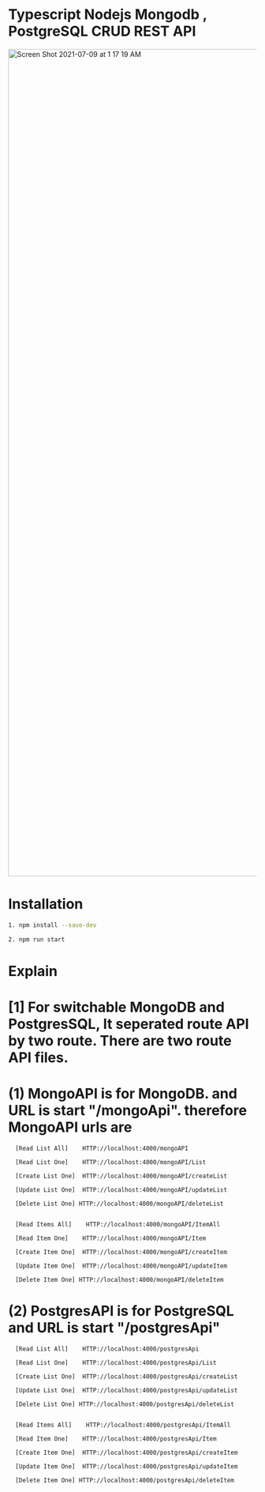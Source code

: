 # Typescript Nodejs Mongodb , PostgreSQL CRUD REST API 

<img width="1675" alt="Screen Shot 2021-07-09 at 1 17 19 AM" src="https://user-images.githubusercontent.com/24449487/125030806-b2b74b00-e059-11eb-8940-126ff4f661b1.png">


# Installation
```bash
1. npm install --save-dev

2. npm run start
```


# Explain

# [1] For switchable MongoDB and PostgresSQL, It seperated route API by two route.  There are two route API files. 



 # (1) MongoAPI is for MongoDB. and URL is start "/mongoApi". therefore MongoAPI urls are 
  
      [Read List All]    HTTP://localhost:4000/mongoAPI 
      
      [Read List One]    HTTP://localhost:4000/mongoAPI/List
      
      [Create List One]  HTTP://localhost:4000/mongoAPI/createList
      
      [Update List One]  HTTP://localhost:4000/mongoAPI/updateList
      
      [Delete List One] HTTP://localhost:4000/mongoAPI/deleteList
      
      
      [Read Items All]    HTTP://localhost:4000/mongoAPI/ItemAll
      
      [Read Item One]    HTTP://localhost:4000/mongoAPI/Item
      
      [Create Item One]  HTTP://localhost:4000/mongoAPI/createItem
      
      [Update Item One]  HTTP://localhost:4000/mongoAPI/updateItem
      
      [Delete Item One] HTTP://localhost:4000/mongoAPI/deleteItem
      
      
  
  # (2) PostgresAPI is for PostgreSQL and URL is start "/postgresApi"
  
      
      [Read List All]    HTTP://localhost:4000/postgresApi 
      
      [Read List One]    HTTP://localhost:4000/postgresApi/List
      
      [Create List One]  HTTP://localhost:4000/postgresApi/createList
      
      [Update List One]  HTTP://localhost:4000/postgresApi/updateList
      
      [Delete List One] HTTP://localhost:4000/postgresApi/deleteList
      
      
      [Read Items All]    HTTP://localhost:4000/postgresApi/ItemAll
      
      [Read Item One]    HTTP://localhost:4000/postgresApi/Item
      
      [Create Item One]  HTTP://localhost:4000/postgresApi/createItem
      
      [Update Item One]  HTTP://localhost:4000/postgresApi/updateItem
      
      [Delete Item One] HTTP://localhost:4000/postgresApi/deleteItem
